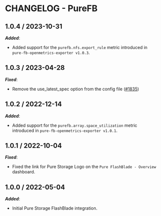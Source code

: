 # CHANGELOG - PureFB

## 1.0.4 / 2023-10-31

***Added***:

* Added support for the `purefb.nfs.export_rule` metric introduced in `pure-fb-openmetrics-exporter v1.0.3`.

## 1.0.3 / 2023-04-28

***Fixed***:

* Remove the use_latest_spec option from the config file ([#1835](https://github.com/DataDog/integrations-extras/pull/1835))

## 1.0.2 / 2022-12-14

***Added***:

* Added support for the `purefb.array.space_utilization` metric introduced in `pure-fb-openmetrics-exporter v1.0.1`.

## 1.0.1 / 2022-10-04

***Fixed***:

* Fixed the link for Pure Storage Logo on the `Pure FlashBlade - Overview` dashboard.

## 1.0.0 / 2022-05-04

***Added***:

* Initial Pure Storage FlashBlade integration.
